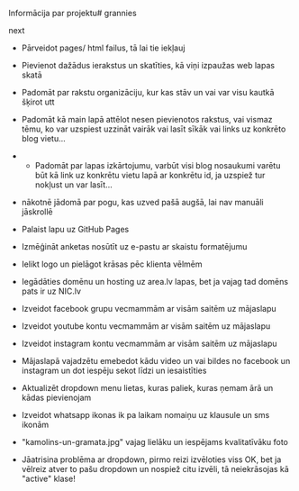 Informācija par projektu# grannies

next

+ Pārveidot pages/ html failus, tā lai tie iekļauj
    <!-- HEADER -->
     <div id="header"></div>

     <!-- FOOTER -->
     <div id="footer"></div>

+ Pievienot dažādus ierakstus un skatīties, kā viņi izpaužas web lapas skatā

- Padomāt par rakstu organizāciju, kur kas stāv un vai var visu kautkā šķirot utt

- Padomāt kā main lapā attēlot nesen pievienotos rakstus, vai vismaz tēmu, ko var uzspiest uzzināt vairāk vai lasīt sīkāk vai links uz konkrēto blog vietu...

+ - Padomāt par lapas izkārtojumu, varbūt visi blog nosaukumi varētu būt kā link uz konkrētu vietu lapā ar konkrētu id,  ja uzspiež tur nokļust un var lasīt...

* nākotnē jādomā par pogu, kas uzved pašā augšā, lai nav manuāli jāskrollē

+ Palaist lapu uz GitHub Pages

- Izmēģināt anketas nosūtīt uz e-pastu ar skaistu formatējumu

+ Ielikt logo un pielāgot krāsas pēc klienta vēlmēm

- Iegādāties domēnu un hosting uz area.lv lapas, bet ja vajag tad domēns pats ir uz NIC.lv

- Izveidot facebook grupu vecmammām ar visām saitēm uz mājaslapu

- Izveidot youtube kontu vecmammām ar visām saitēm uz mājaslapu

- Izveidot instagram kontu vecmammām ar visām saitēm uz mājaslapu

- Mājaslapā vajadzētu emebedot kādu video un vai bildes no facebook un instagram un dot iespēju sekot līdzi un iesaistīties

+ Aktualizēt dropdown menu lietas, kuras paliek, kuras ņemam ārā un kādas pievienojam

- Izveidot whatsapp ikonas ik pa laikam nomaiņu uz klausule un sms ikonām

- "kamolins-un-gramata.jpg" vajag lielāku un iespējams kvalitatīvāku foto

+ Jāatrisina problēma ar dropdown, pirmo reizi izvēloties viss OK, bet ja vēlreiz atver to pašu dropdown un nospiež citu izvēli, tā neiekrāsojas kā "active" klase!



